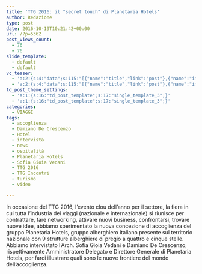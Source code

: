 ```yaml
---
title: 'TTG 2016: il "secret touch" di Planetaria Hotels'
author: Redazione
type: post
date: 2016-10-19T10:21:42+00:00
url: /?p=5362
post_views_count:
  - 76
  - 76
slide_template:
  - default
  - default
vc_teaser:
  - 'a:2:{s:4:"data";s:115:"[{"name":"title","link":"post"},{"name":"image","image":"featured","link":"none"},{"name":"text","mode":"excerpt"}]";s:7:"bgcolor";s:0:"";}'
  - 'a:2:{s:4:"data";s:115:"[{"name":"title","link":"post"},{"name":"image","image":"featured","link":"none"},{"name":"text","mode":"excerpt"}]";s:7:"bgcolor";s:0:"";}'
td_post_theme_settings:
  - 'a:1:{s:16:"td_post_template";s:17:"single_template_3";}'
  - 'a:1:{s:16:"td_post_template";s:17:"single_template_3";}'
categories:
  - VIAGGI
tags:
  - accoglienza
  - Damiano De Crescenzo
  - Hotel
  - intervista
  - news
  - ospitalità
  - Planetaria Hotels
  - Sofia Gioia Vedani
  - TTG 2016
  - TTG Incontri
  - turismo
  - video

---
```

In occasione del TTG 2016, l’evento clou dell’anno per il settore, la fiera in cui tutta l’industria dei viaggi (nazionale e internazionale) si riunisce per contrattare, fare networking, attivare nuovi business, confrontarsi, trovare nuove idee, abbiamo sperimentato la nuova concezione di accoglienza del gruppo Planetaria Hotels, gruppo alberghiero italiano presente sul territorio nazionale con 9 strutture alberghiere di pregio a quattro e cinque stelle. Abbiamo intervistato l&#8217;Arch. Sofia Gioia Vedani e Damiano De Crescenzo, rispettivamente Amministratore Delegato e Direttore Generale di Planetaria Hotels, per farci illustrare quali sono le nuove frontiere del mondo dell&#8217;accoglienza.